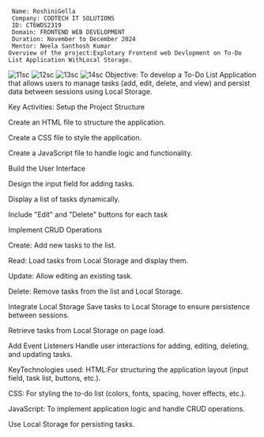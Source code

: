      Name: RoshiniGella
     Company: CODTECH IT SOLUTIONS
     ID: CT6WDS2319 
     Domain: FRONTEND WEB DEVELOPMENT
     Duration: November to December 2024
     Mentor: Neela Santhosh Kumar
    Overview of the project:Explotary Frontend web Devlopment on To-Do List Application WithLocal Storage.

![11sc](https://github.com/user-attachments/assets/0fd12dec-0f4d-48da-b26b-f669e7c6d344)
![12sc](https://github.com/user-attachments/assets/23267462-f2d1-461e-986a-8da356801fb7)
![13sc](https://github.com/user-attachments/assets/aec327ae-09f7-4282-9eec-6a34a1398fdf)
![14sc](https://github.com/user-attachments/assets/a8dd0fcb-d804-41d7-85b4-14c9749a78de)
Objective:   To develop a To-Do List Application that allows users to manage tasks (add, edit, delete, and view) and persist data between sessions using Local Storage.
                                                
                                                 
Key Activities: Setup the Project Structure

Create an HTML file to structure the application.

Create a CSS file to style the application.

Create a JavaScript file to handle logic and functionality.

Build the User Interface
          
Design the input field for adding tasks.
            
Display a list of tasks dynamically.
            
Include "Edit" and "Delete" buttons for each task
 
Implement CRUD Operations 
            
Create: Add new tasks to the list.
              
Read: Load tasks from Local Storage and display them.
              
Update: Allow editing an existing task.
             
Delete: Remove tasks from the list and Local Storage.
  
Integrate Local Storage Save tasks to Local Storage to ensure persistence between sessions.
           
Retrieve tasks from Local Storage on page load.
            
Add Event Listeners Handle user interactions for adding, editing, deleting, and updating tasks.
           
            
KeyTechnologies used: HTML:For structuring the application layout (input field, task list, buttons, etc.).

CSS: For styling the to-do list (colors, fonts, spacing, hover effects, etc.).

JavaScript: To implement application logic and handle CRUD operations.

Use Local Storage for persisting tasks.


